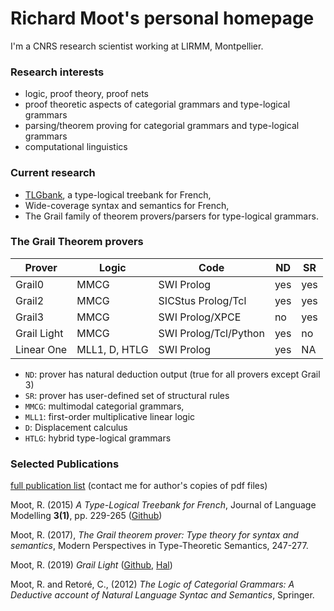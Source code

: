 # Richard Moot's personal homepage


I'm a CNRS research scientist working at LIRMM, Montpellier.

### Research interests

* logic, proof theory, proof nets
* proof theoretic aspects of categorial grammars and type-logical grammars
* parsing/theorem proving for categorial grammars and type-logical grammars
* computational linguistics

### Current research

* [TLGbank](https://richardmoot.github.io/TLGbank/), a type-logical treebank  for French,
* Wide-coverage syntax and semantics for French,
* The Grail family of theorem provers/parsers for type-logical grammars.

### The Grail Theorem provers

| Prover       | Logic           | Code | ND  | SR
|---------|----------|-----|-----|-----|
| Grail0 | MMCG | SWI Prolog |yes | yes |
| Grail2 | MMCG | SICStus Prolog/Tcl|  yes | yes |
| Grail3 | MMCG | SWI Prolog/XPCE | no | yes |
| Grail Light | MMCG | SWI Prolog/Tcl/Python | yes | no | 
| Linear One | MLL1, D, HTLG | SWI Prolog | yes | NA |


* `ND`: prover has natural deduction output (true for all provers except Grail 3)
* `SR`: prover has user-defined set of structural rules 
* `MMCG`: multimodal categorial grammars, 
* `MLL1`: first-order multiplicative linear logic
* `D`: Displacement calculus
* `HTLG`: hybrid type-logical grammars

### Selected Publications

[full publication list](https://scholar.google.fr/citations?user=l8_rzAoAAAAJ&hl=nl) (contact me for author's copies of pdf files)

Moot, R. (2015) _A Type-Logical Treebank for French_, Journal of
Language Modelling **3(1)**, pp. 229-265 ([Github](https://richardmoot.github.io/TLGbank/))

Moot, R. (2017), _The Grail theorem prover: Type theory for syntax and semantics_, Modern Perspectives in Type-Theoretic Semantics, 247-277.


Moot, R. (2019) _Grail Light_ ([Github](https://github.com/RichardMoot/GrailLight), [Hal](
https://hal.archives-ouvertes.fr/hal-02101396/))

Moot, R. and Retoré, C., (2012) _The Logic of Categorial Grammars: A Deductive account of Natural Language Syntac and Semantics_, Springer.

